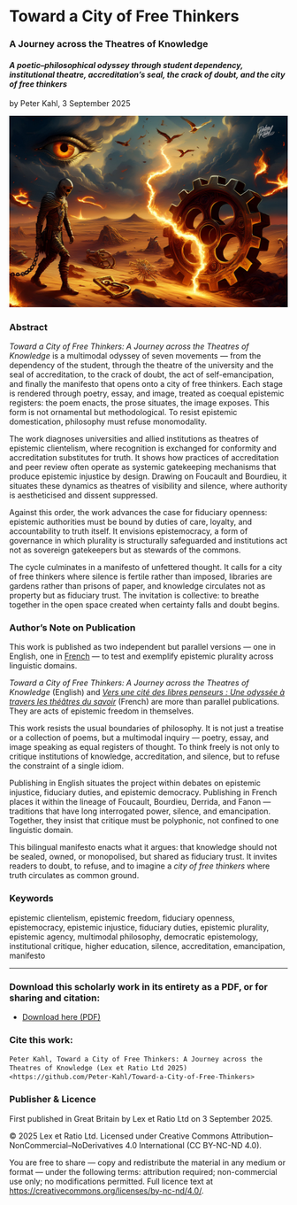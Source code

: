 # Toward a City of Free Thinkers

### A Journey across the Theatres of Knowledge

#### _A poetic–philosophical odyssey through student dependency, institutional theatre, accreditation’s seal, the crack of doubt, and the city of free thinkers_

by Peter Kahl, 3 September 2025

![alt text](https://github.com/Peter-Kahl/Toward-a-City-of-Free-Thinkers/blob/main/manifesto_of_free_thinker.jpg?raw=true)

### Abstract

_Toward a City of Free Thinkers: A Journey across the Theatres of Knowledge_ is a multimodal odyssey of seven movements — from the dependency of the student, through the theatre of the university and the seal of accreditation, to the crack of doubt, the act of self-emancipation, and finally the manifesto that opens onto a city of free thinkers. Each stage is rendered through poetry, essay, and image, treated as coequal epistemic registers: the poem enacts, the prose situates, the image exposes. This form is not ornamental but methodological. To resist epistemic domestication, philosophy must refuse monomodality.

The work diagnoses universities and allied institutions as theatres of epistemic clientelism, where recognition is exchanged for conformity and accreditation substitutes for truth. It shows how practices of accreditation and peer review often operate as systemic gatekeeping mechanisms that produce epistemic injustice by design. Drawing on Foucault and Bourdieu, it situates these dynamics as theatres of visibility and silence, where authority is aestheticised and dissent suppressed.

Against this order, the work advances the case for fiduciary openness: epistemic authorities must be bound by duties of care, loyalty, and accountability to truth itself. It envisions epistemocracy, a form of governance in which plurality is structurally safeguarded and institutions act not as sovereign gatekeepers but as stewards of the commons.

The cycle culminates in a manifesto of unfettered thought. It calls for a city of free thinkers where silence is fertile rather than imposed, libraries are gardens rather than prisons of paper, and knowledge circulates not as property but as fiduciary trust. The invitation is collective: to breathe together in the open space created when certainty falls and doubt begins.

### Author’s Note on Publication

This work is published as two independent but parallel versions — one in English, one in [French](https://github.com/Peter-Kahl/Vers-une-cite-des-libres-penseurs) — to test and exemplify epistemic plurality across linguistic domains.

_Toward a City of Free Thinkers: A Journey across the Theatres of Knowledge_ (English) and [_Vers une cité des libres penseurs : Une odyssée à travers les théâtres du savoir_](https://github.com/Peter-Kahl/Vers-une-cite-des-libres-penseurs) (French) are more than parallel publications. They are acts of epistemic freedom in themselves.

This work resists the usual boundaries of philosophy. It is not just a treatise or a collection of poems, but a multimodal inquiry — poetry, essay, and image speaking as equal registers of thought. To think freely is not only to critique institutions of knowledge, accreditation, and silence, but to refuse the constraint of a single idiom.

Publishing in English situates the project within debates on epistemic injustice, fiduciary duties, and epistemic democracy. Publishing in French places it within the lineage of Foucault, Bourdieu, Derrida, and Fanon — traditions that have long interrogated power, silence, and emancipation. Together, they insist that critique must be polyphonic, not confined to one linguistic domain.

This bilingual manifesto enacts what it argues: that knowledge should not be sealed, owned, or monopolised, but shared as fiduciary trust. It invites readers to doubt, to refuse, and to imagine a _city of free thinkers_ where truth circulates as common ground.

### Keywords

epistemic clientelism, epistemic freedom, fiduciary openness, epistemocracy, epistemic injustice, fiduciary duties, epistemic plurality, epistemic agency, multimodal philosophy, democratic epistemology, institutional critique, higher education, silence, accreditation, emancipation, manifesto

---

### Download this scholarly work in its entirety as a PDF, or for sharing and citation:

- [Download here (PDF)](https://raw.githubusercontent.com/Peter-Kahl/Toward-a-City-of-Free-Thinkers/master/Kahl_P_Toward_a_City_of_Free_Thinkers_03-SEP-2025.pdf)

### Cite this work:

```
Peter Kahl, Toward a City of Free Thinkers: A Journey across the Theatres of Knowledge (Lex et Ratio Ltd 2025) <https://github.com/Peter-Kahl/Toward-a-City-of-Free-Thinkers>
```

### Publisher & Licence

First published in Great Britain by Lex et Ratio Ltd on 3 September 2025.

© 2025 Lex et Ratio Ltd. Licensed under Creative Commons Attribution–NonCommercial–NoDerivatives 4.0 International (CC BY-NC-ND 4.0).

You are free to share — copy and redistribute the material in any medium or format — under the following terms: attribution required; non-commercial use only; no modifications permitted. Full licence text at <https://creativecommons.org/licenses/by-nc-nd/4.0/>.